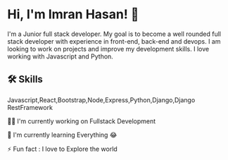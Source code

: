 
# Hi, I'm Imran Hasan! 👋



I'm a Junior full stack developer.
My goal is to become a well rounded full stack developer with experience in front-end, back-end and devops. I am looking to work on projects and improve my development skills. I love working with Javascript and Python.


## 🛠 Skills
Javascript,React,Bootstrap,Node,Express,Python,Django,Django RestFramework


👩‍💻 I'm currently working on Fullstack Development

🧠 I'm currently learning Everything 😂

⚡️ Fun fact : I love to Explore the world
